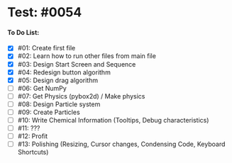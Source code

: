 # Test: #0054

#### To Do List:
- [x] #01: Create first file
- [x] #02: Learn how to run other files from main file
- [x] #03: Design Start Screen and Sequence
- [x] #04: Redesign button algorithm
- [x] #05: Design drag algorithm
- [ ] #06: Get NumPy
- [ ] #07: Get Physics (pybox2d) / Make physics
- [ ] #08: Design Particle system
- [ ] #09: Create Particles
- [ ] #10: Write Chemical Information (Tooltips, Debug characteristics)
- [ ] #11: ???
- [ ] #12: Profit
- [ ] #13: Polishing (Resizing, Cursor changes, Condensing Code, Keyboard Shortcuts)
